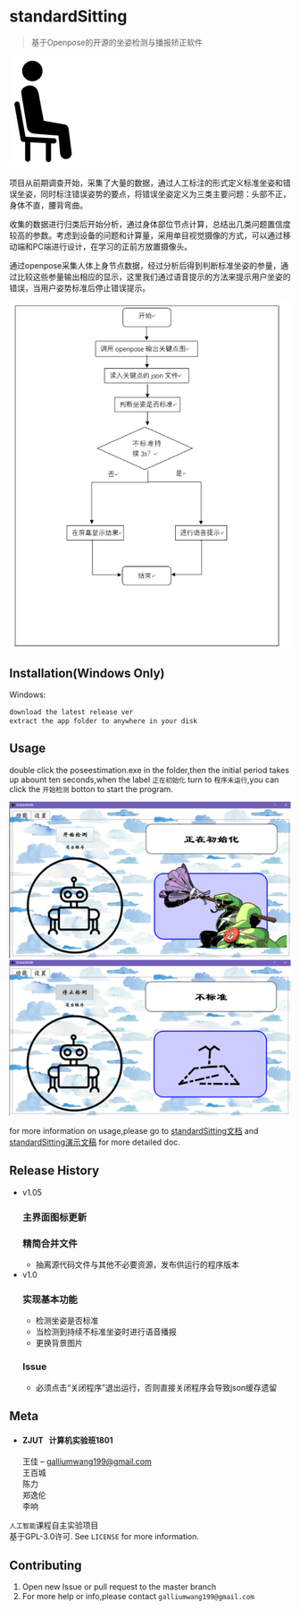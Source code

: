 # standardSitting
> 基于Openpose的开源的坐姿检测与播报矫正软件

![](4.png)

项目从前期调查开始，采集了大量的数据，通过人工标注的形式定义标准坐姿和错误坐姿，同时标注错误姿势的要点，将错误坐姿定义为三类主要问题：头部不正，身体不直，腰背弯曲。

收集的数据进行归类后开始分析，通过身体部位节点计算，总结出几类问题置信度较高的参数。考虑到设备的问题和计算量，采用单目视觉摄像的方式，可以通过移动端和PC端进行设计，在学习的正前方放置摄像头。

通过openpose采集人体上身节点数据，经过分析后得到判断标准坐姿的参量，通过比较这些参量输出相应的显示，这里我们通过语音提示的方法来提示用户坐姿的错误，当用户姿势标准后停止错误提示。

![](3.png)

## Installation(**Windows Only**)

Windows:

```
download the latest release ver
extract the app folder to anywhere in your disk
```

## Usage

double click the poseestimation.exe in the folder,then the initial period takes up abount ten seconds,when the label ```正在初始化``` turn to ```程序未运行```,you can click the ```开始检测``` botton to start the program.

![](1.png)
![](2.png)

for more information on usage,please go to [standardSitting文档](https://docs.google.com/document/d/1aBZUWWjfnGENfG-lLUxR1-8BpfNQt6iH_GTdcd2GyyI/edit?usp=sharing) and [standardSitting演示文稿](https://docs.google.com/presentation/d/13BfF1TiJzeDX3NLtctPy5Vxs7LAVo-6Reb912g-ofNE/edit?usp=sharing) for more detailed doc.

## Release History

* v1.05
    ### 主界面图标更新
    ### 精简合并文件
  * 抽离源代码文件与其他不必要资源，发布供运行的程序版本
* v1.0
    ### 实现基本功能
    * 检测坐姿是否标准
    * 当检测到持续不标准坐姿时进行语音播报
    * 更换背景图片
    ### Issue
    * 必须点击“关闭程序”退出运行，否则直接关闭程序会导致json缓存遗留

## Meta
* #### ZJUT&nbsp;&nbsp;&nbsp;计算机实验班1801

    王佳  – galliumwang199@gmail.com<br>
    王百城<br>
    陈力<br>
    郑逸伦<br>
    李响<br>

```人工智能```课程自主实验项目<br>
基于GPL-3.0许可. See ``LICENSE`` for more information.


## Contributing
1. Open new Issue or pull request to the master branch
2. For more help or info,please contact ```galliumwang199@gmail.com```

<!-- Markdown link & img dfn's -->